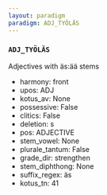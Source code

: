 ```yaml
---
layout: paradigm
paradigm: ADJ_TYÖLÄS
---
```

### ` ADJ_TYÖLÄS `

Adjectives with äs:ää stems
* harmony: front
* upos: ADJ
* kotus_av: None
* possessive: False
* clitics: False
* deletion: s
* pos: ADJECTIVE
* stem_vowel: None
* plurale_tantum: False
* grade_dir: strengthen
* stem_diphthong: None
* suffix_regex: äs
* kotus_tn: 41
